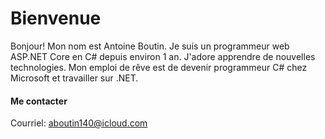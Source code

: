 # Bienvenue
Bonjour! Mon nom est Antoine Boutin. Je suis un programmeur web ASP.NET Core en C# depuis environ 1 an. J'adore apprendre de nouvelles technologies. Mon emploi de rêve est de devenir programmeur C# chez Microsoft et travailler sur .NET.


#### Me contacter
Courriel: aboutin140@icloud.com
